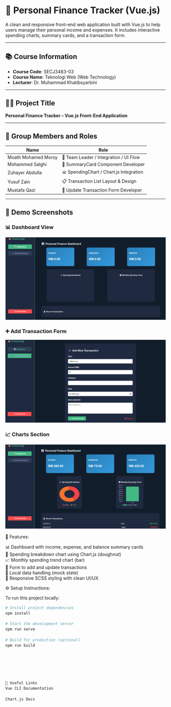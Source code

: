 # 💸 Personal Finance Tracker (Vue.js)

A clean and responsive front-end web application built with Vue.js to help users manage their personal income and expenses. It includes interactive spending charts, summary cards, and a transaction form.

---

## 📚 Course Information

- **Course Code**: SECJ3483-03  
- **Course Name**: Teknologi Web (Web Technology)  
- **Lecturer**: Dr. Muhammad Khatibsyarbini

---

## 👨‍💻 Project Title  
**Personal Finance Tracker – Vue.js Front-End Application**

---

## 👥 Group Members and Roles

| Name                 | Role                                  |
|----------------------|---------------------------------------|
| Moath Mohamed Morsy | 💼 Team Leader / Integration / UI Flow |
| Mohammed Salghi       | 🧩 SummaryCard Component Developer     |
| Zuhayer Abdulla      | 📊 SpendingChart / Chart.js Integration |
| Yusuf Zain           | 📋 Transaction List Layout & Design   |
| Mustafa Qazi         | 📝 Update Transaction Form Developer  |

---

## 📸 Demo Screenshots

### 📊 Dashboard View  
![Dashboard](https://raw.githubusercontent.com/Moath66/WebT_Project/main/screenshots/dashboard.png)

### ➕ Add Transaction Form  
![Add Form](https://raw.githubusercontent.com/Moath66/WebT_Project/main/screenshots/add-form.png)

### 📈 Charts Section  
![Charts](https://raw.githubusercontent.com/Moath66/WebT_Project/main/screenshots/charts.png)

🌟 Features:

📊 Dashboard with income, expense, and balance summary cards  
🍩 Spending breakdown chart using Chart.js (doughnut)  
📈 Monthly spending trend chart (bar)  
📝 Form to add and update transactions  
💾 Local data handling (mock state)  
🎨 Responsive SCSS styling with clean UI/UX  


⚙ Setup Instructions:

To run this project locally:

```bash
# Install project dependencies
npm install

# Start the development server
npm run serve

# Build for production (optional)
npm run build






🔗 Useful Links
Vue CLI Documentation

Chart.js Docs
